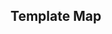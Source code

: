 ## Template Map

<script src="plotly-latest.min.js"></script>

<div id="myDiv"><!-- Plotly chart will be drawn inside this DIV --></div>

  <script>
var data = [{
        type: 'scattergeo',
        mode: 'markers',
        locations: ['FRA', 'DEU', 'RUS', 'ESP'],
        marker: {
            size: [20, 30, 15, 10],
            color: [10, 20, 40, 50],
            cmin: 0,
            cmax: 50,
            colorscale: 'Greens',
            colorbar: {
                title: 'Some rate',
                ticksuffix: '%',
                showticksuffix: 'last'
            },
            line: {
                color: 'black'
            }
        },
        name: 'europe data'
    }];

    var layout = {
        'geo': {
            'scope': 'europe',
            'resolution': 50
        }
    };

    Plotly.newPlot('myDiv', data, layout);
</script>

